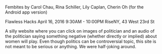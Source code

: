 Fembites
by Carol Chau, Rina Schiller, Lily Caplan, Cherin Oh (for the Android app version)

Flawless Hacks
April 16, 2016
9:30AM - 10:00PM
RiseNY, 43 West 23rd St

A silly website where you can click on images of politician and an audio of the politician saying something negative (whether directly or implied) about women will play. Even though politics can be controversial topic, this site is not meant to be serious or anything. We were half-joking around. 

